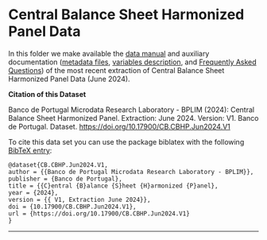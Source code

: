 # Central Balance Sheet Harmonized Panel Data


In this folder we make available the [data manual](https://github.com/BPLIM/Manuals/tree/master/Data/CBHP/JUN24/CBHP_manual_JUN2024.pdf) and auxiliary documentation ([metadata files](https://github.com/BPLIM/Manuals/tree/master/Data/CBHP/JUN24/aux_files/metafiles), [variables description](https://github.com/BPLIM/Manuals/tree/master/Data/CBHP/JUN24/aux_files/variables_description), and [Frequently Asked Questions](https://github.com/BPLIM/Manuals/tree/master/Data/CBHP/JUN24/aux_files/faq/CBHP_faq.qmd)) of the most recent extraction of Central Balance Sheet Harmonized Panel Data (June 2024).


**Citation of this Dataset**

Banco de Portugal Microdata Research Laboratory - BPLIM (2024): Central Balance Sheet Harmonized Panel. Extraction: June 2024. Version: V1. Banco de Portugal. Dataset. https://doi.org/10.17900/CB.CBHP.Jun2024.V1



To cite this data set you can use the package biblatex with the following [BibTeX entry](https://github.com/BPLIM/Manuals/tree/master/Data/CBHP/JUN24/aux_files/bibtex/CBHP.bib):

```
@dataset{CB.CBHP.Jun2024.V1,
author = {{Banco de Portugal Microdata Research Laboratory - BPLIM}},
publisher = {Banco de Portugal},
title = {{C}entral {B}alance {S}heet {H}armonized {P}anel},
year = {2024},
version = {{ V1, Extraction June 2024}},
doi = {10.17900/CB.CBHP.Jun2024.V1},
url = {https://doi.org/10.17900/CB.CBHP.Jun2024.V1}
}
```

----------------------------------------------------------------------------------------------------------------------------------------------
